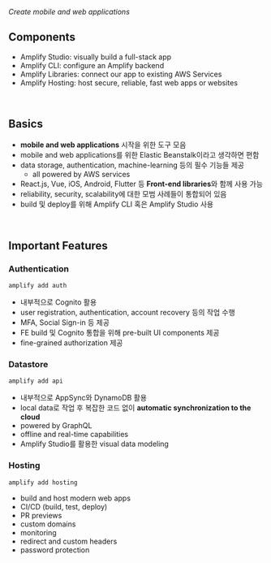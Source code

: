 _Create mobile and web applications_

## Components

- Amplify Studio: visually build a full-stack app
- Amplify CLI: configure an Amplify backend
- Amplify Libraries: connect our app to existing AWS Services
- Amplify Hosting: host secure, reliable, fast web apps or websites

<br>

## Basics

- **mobile and web applications** 시작을 위한 도구 모음
- mobile and web applications를 위한 Elastic Beanstalk이라고 생각하면 편함
- data storage, authentication, machine-learning 등의 필수 기능들 제공
  - all powered by AWS services
- React.js, Vue, iOS, Android, Flutter 등 **Front-end libraries**와 함께 사용 가능
- reliability, security, scalability에 대한 모범 사례들이 통합되어 있음
- build 및 deploy를 위해 Amplify CLI 혹은 Amplify Studio 사용

<br>

## Important Features

### Authentication

```sh
amplify add auth
```

- 내부적으로 Cognito 활용
- user registration, authentication, account recovery 등의 작업 수행
- MFA, Social Sign-in 등 제공
- FE build 및 Cognito 통합을 위해 pre-built UI components 제공
- fine-grained authorization 제공

### Datastore

```sh
amplify add api
```

- 내부적으로 AppSync와 DynamoDB 활용
- local data로 작업 후 복잡한 코드 없이 **automatic synchronization to the cloud**
- powered by GraphQL
- offline and real-time capabilities
- Amplify Studio를 활용한 visual data modeling

### Hosting

```sh
amplify add hosting
```

- build and host modern web apps
- CI/CD (build, test, deploy)
- PR previews
- custom domains
- monitoring
- redirect and custom headers
- password protection
